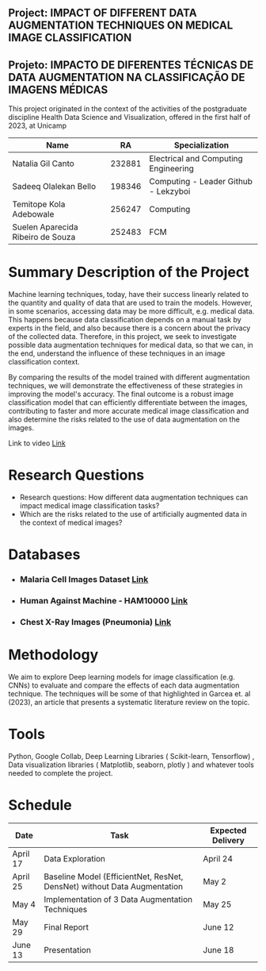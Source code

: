 <h2> Project:  IMPACT OF DIFFERENT DATA AUGMENTATION TECHNIQUES ON MEDICAL IMAGE CLASSIFICATION</h2>

<h2> Projeto: IMPACTO DE DIFERENTES TÉCNICAS DE DATA AUGMENTATION NA CLASSIFICAÇÃO DE IMAGENS MÉDICAS</h2>



This project originated in the context of the activities of the postgraduate discipline Health Data Science and Visualization, offered in the first half of 2023, at Unicamp 


| Name | RA | Specialization |
| -------- | -------- | -------- |
| Natalia Gil Canto  | 232881  | Electrical and Computing Engineering  |
| Sadeeq Olalekan Bello  | 198346  | Computing - Leader Github - Lekzyboi  |
| Temitope Kola Adebowale | 256247 | Computing  |
| Suelen Aparecida Ribeiro de Souza  | 252483 | FCM  |


# Summary Description of the Project

Machine learning techniques, today, have their success linearly related to the quantity and quality of data that are used to train the models. However, in some scenarios, accessing data may be more difficult, e.g. medical data. This happens because data classification depends on a manual task by experts in the field, and also because there is a concern about the privacy of the collected data. Therefore, in this project, we seek to investigate possible data augmentation techniques for medical data, so that we can, in the end, understand the influence of these techniques in an image classification context.

By comparing the results of the model trained with different augmentation techniques, we  will demonstrate the effectiveness of these strategies in improving the model's accuracy. The final outcome is a robust image classification model that can efficiently differentiate between the images, contributing to faster and more accurate medical image classification and also determine the risks related to the use of data augmentation on the images.

Link to video  [Link](https://youtu.be/T3a6fJ4nMLk)


# Research Questions
* Research questions: How different data augmentation techniques can impact medical image classification tasks? 
* Which are the risks related to the use of artificially augmented data in the context of medical images?

# Databases
* ### Malaria Cell Images Dataset [Link](https://www.kaggle.com/datasets/iarunava/cell-images-for-detecting-malaria)
* ### Human Against Machine - HAM10000 [Link](https://dataverse.harvard.edu/dataset.xhtml?persistentId=doi:10.7910/DVN/DBW86T)
* ### Chest X-Ray Images (Pneumonia)  [Link](https://www.kaggle.com/datasets/paultimothymooney/chest-xray-pneumonia)


# Methodology


We aim to explore Deep learning models for image classification (e.g. CNNs) to evaluate and compare the effects of each data augmentation technique. The techniques will be some of that highlighted in Garcea et. al (2023), an article that presents a systematic literature review on the topic.


# Tools

Python, Google Collab, Deep Learning Libraries ( Scikit-learn, Tensorflow) , Data visualization libraries ( Matplotlib, seaborn, plotly ) and whatever tools needed to complete the project.

# Schedule

| Date | Task | Expected Delivery |
| -------- | -------- | -------- |
| April 17 | Data Exploration | April 24|
| April 25 | Baseline Model (EfficientNet, ResNet, DensNet) without Data Augmentation| May 2|
| May 4 | Implementation of 3 Data Augmentation Techniques | May 25 |  
| May 29 | Final Report | June 12 |
| June 13 | Presentation | June 18 |




